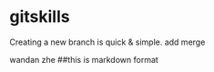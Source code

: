 # gitskills
Creating a new branch is quick & simple.
add merge

wandan  zhe
##this is markdown format
